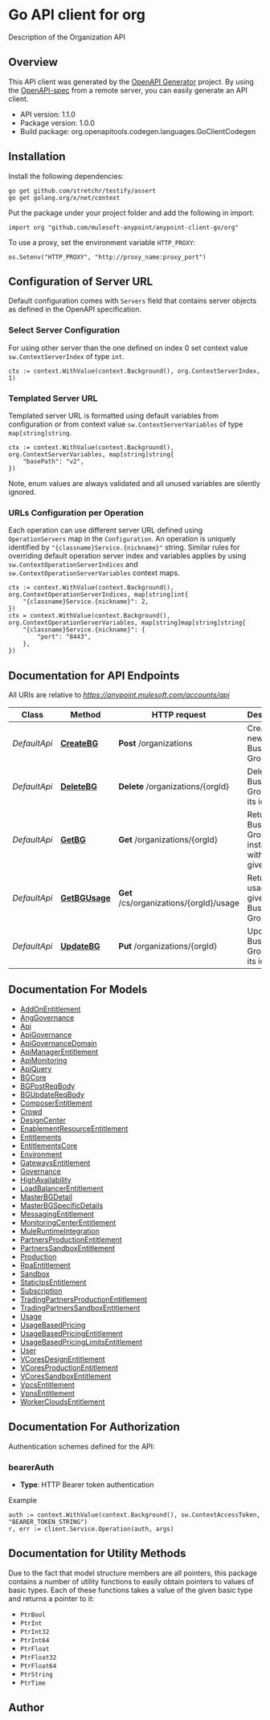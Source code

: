 # Go API client for org

Description of the Organization API

## Overview
This API client was generated by the [OpenAPI Generator](https://openapi-generator.tech) project.  By using the [OpenAPI-spec](https://www.openapis.org/) from a remote server, you can easily generate an API client.

- API version: 1.1.0
- Package version: 1.0.0
- Build package: org.openapitools.codegen.languages.GoClientCodegen

## Installation

Install the following dependencies:

```shell
go get github.com/stretchr/testify/assert
go get golang.org/x/net/context
```

Put the package under your project folder and add the following in import:

```golang
import org "github.com/mulesoft-anypoint/anypoint-client-go/org"
```

To use a proxy, set the environment variable `HTTP_PROXY`:

```golang
os.Setenv("HTTP_PROXY", "http://proxy_name:proxy_port")
```

## Configuration of Server URL

Default configuration comes with `Servers` field that contains server objects as defined in the OpenAPI specification.

### Select Server Configuration

For using other server than the one defined on index 0 set context value `sw.ContextServerIndex` of type `int`.

```golang
ctx := context.WithValue(context.Background(), org.ContextServerIndex, 1)
```

### Templated Server URL

Templated server URL is formatted using default variables from configuration or from context value `sw.ContextServerVariables` of type `map[string]string`.

```golang
ctx := context.WithValue(context.Background(), org.ContextServerVariables, map[string]string{
	"basePath": "v2",
})
```

Note, enum values are always validated and all unused variables are silently ignored.

### URLs Configuration per Operation

Each operation can use different server URL defined using `OperationServers` map in the `Configuration`.
An operation is uniquely identified by `"{classname}Service.{nickname}"` string.
Similar rules for overriding default operation server index and variables applies by using `sw.ContextOperationServerIndices` and `sw.ContextOperationServerVariables` context maps.

```golang
ctx := context.WithValue(context.Background(), org.ContextOperationServerIndices, map[string]int{
	"{classname}Service.{nickname}": 2,
})
ctx = context.WithValue(context.Background(), org.ContextOperationServerVariables, map[string]map[string]string{
	"{classname}Service.{nickname}": {
		"port": "8443",
	},
})
```

## Documentation for API Endpoints

All URIs are relative to *https://anypoint.mulesoft.com/accounts/api*

Class | Method | HTTP request | Description
------------ | ------------- | ------------- | -------------
*DefaultApi* | [**CreateBG**](docs/DefaultApi.md#createbg) | **Post** /organizations | Creates a new Business Group.
*DefaultApi* | [**DeleteBG**](docs/DefaultApi.md#deletebg) | **Delete** /organizations/{orgId} | Delete a Business Group by its id.
*DefaultApi* | [**GetBG**](docs/DefaultApi.md#getbg) | **Get** /organizations/{orgId} | Returns the Business Group instance with the given id.
*DefaultApi* | [**GetBGUsage**](docs/DefaultApi.md#getbgusage) | **Get** /cs/organizations/{orgId}/usage | Returns the usage for a given Business Group.
*DefaultApi* | [**UpdateBG**](docs/DefaultApi.md#updatebg) | **Put** /organizations/{orgId} | Update a Business Group by its id.


## Documentation For Models

 - [AddOnEntitlement](docs/AddOnEntitlement.md)
 - [AngGovernance](docs/AngGovernance.md)
 - [Api](docs/Api.md)
 - [ApiGovernance](docs/ApiGovernance.md)
 - [ApiGovernanceDomain](docs/ApiGovernanceDomain.md)
 - [ApiManagerEntitlement](docs/ApiManagerEntitlement.md)
 - [ApiMonitoring](docs/ApiMonitoring.md)
 - [ApiQuery](docs/ApiQuery.md)
 - [BGCore](docs/BGCore.md)
 - [BGPostReqBody](docs/BGPostReqBody.md)
 - [BGUpdateReqBody](docs/BGUpdateReqBody.md)
 - [ComposerEntitlement](docs/ComposerEntitlement.md)
 - [Crowd](docs/Crowd.md)
 - [DesignCenter](docs/DesignCenter.md)
 - [EnablementResourceEntitlement](docs/EnablementResourceEntitlement.md)
 - [Entitlements](docs/Entitlements.md)
 - [EntitlementsCore](docs/EntitlementsCore.md)
 - [Environment](docs/Environment.md)
 - [GatewaysEntitlement](docs/GatewaysEntitlement.md)
 - [Governance](docs/Governance.md)
 - [HighAvailability](docs/HighAvailability.md)
 - [LoadBalancerEntitlement](docs/LoadBalancerEntitlement.md)
 - [MasterBGDetail](docs/MasterBGDetail.md)
 - [MasterBGSpecificDetails](docs/MasterBGSpecificDetails.md)
 - [MessagingEntitlement](docs/MessagingEntitlement.md)
 - [MonitoringCenterEntitlement](docs/MonitoringCenterEntitlement.md)
 - [MuleRuntimeIntegration](docs/MuleRuntimeIntegration.md)
 - [PartnersProductionEntitlement](docs/PartnersProductionEntitlement.md)
 - [PartnersSandboxEntitlement](docs/PartnersSandboxEntitlement.md)
 - [Production](docs/Production.md)
 - [RpaEntitlement](docs/RpaEntitlement.md)
 - [Sandbox](docs/Sandbox.md)
 - [StaticIpsEntitlement](docs/StaticIpsEntitlement.md)
 - [Subscription](docs/Subscription.md)
 - [TradingPartnersProductionEntitlement](docs/TradingPartnersProductionEntitlement.md)
 - [TradingPartnersSandboxEntitlement](docs/TradingPartnersSandboxEntitlement.md)
 - [Usage](docs/Usage.md)
 - [UsageBasedPricing](docs/UsageBasedPricing.md)
 - [UsageBasedPricingEntitlement](docs/UsageBasedPricingEntitlement.md)
 - [UsageBasedPricingLimitsEntitlement](docs/UsageBasedPricingLimitsEntitlement.md)
 - [User](docs/User.md)
 - [VCoresDesignEntitlement](docs/VCoresDesignEntitlement.md)
 - [VCoresProductionEntitlement](docs/VCoresProductionEntitlement.md)
 - [VCoresSandboxEntitlement](docs/VCoresSandboxEntitlement.md)
 - [VpcsEntitlement](docs/VpcsEntitlement.md)
 - [VpnsEntitlement](docs/VpnsEntitlement.md)
 - [WorkerCloudsEntitlement](docs/WorkerCloudsEntitlement.md)


## Documentation For Authorization


Authentication schemes defined for the API:
### bearerAuth

- **Type**: HTTP Bearer token authentication

Example

```golang
auth := context.WithValue(context.Background(), sw.ContextAccessToken, "BEARER_TOKEN_STRING")
r, err := client.Service.Operation(auth, args)
```


## Documentation for Utility Methods

Due to the fact that model structure members are all pointers, this package contains
a number of utility functions to easily obtain pointers to values of basic types.
Each of these functions takes a value of the given basic type and returns a pointer to it:

* `PtrBool`
* `PtrInt`
* `PtrInt32`
* `PtrInt64`
* `PtrFloat`
* `PtrFloat32`
* `PtrFloat64`
* `PtrString`
* `PtrTime`

## Author



